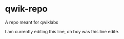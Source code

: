 # qwik-repo
A repo meant for qwiklabs

I am currently editing this line, oh boy was this line edite.
